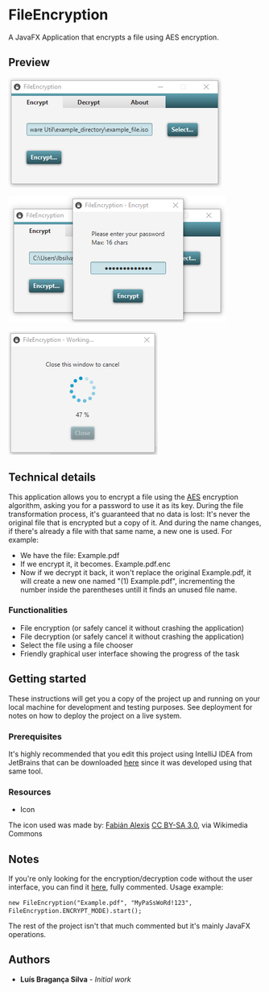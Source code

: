 # FileEncryption

A JavaFX Application that encrypts a file using AES encryption.

## Preview

![First screenshot of the application](https://raw.githubusercontent.com/luisbraganca/file-encryption/master/Screenshots/preview1.png)

![Second screenshot of the application](https://raw.githubusercontent.com/luisbraganca/file-encryption/master/Screenshots/preview2.png)

![Third screenshot of the application](https://raw.githubusercontent.com/luisbraganca/file-encryption/master/Screenshots/preview3.png)

## Technical details

This application allows you to encrypt a file using the [AES](https://en.wikipedia.org/wiki/Advanced_Encryption_Standard) encryption algorithm, asking you for a password to use it as its key. During the file transformation process, it's guaranteed that no data is lost: It's never the original file that is encrypted but a copy of it. And during the name changes, if there's already a file with that same name, a new one is used. For example:
* We have the file: Example.pdf
* If we encrypt it, it becomes. Example.pdf.enc
* Now if we decrypt it back, it won't replace the original Example.pdf, it will create a new one named "(1) Example.pdf", incrementing the number inside the parentheses untill it finds an unused file name.

### Functionalities

* File encryption (or safely cancel it without crashing the application)
* File decryption (or safely cancel it without crashing the application)
* Select the file using a file chooser
* Friendly graphical user interface showing the progress of the task

## Getting started

These instructions will get you a copy of the project up and running on your local machine for development and testing purposes. See deployment for notes on how to deploy the project on a live system.

### Prerequisites

It's highly recommended that you edit this project using IntelliJ IDEA from JetBrains that can be downloaded [here](https://www.jetbrains.com/idea/) since it was developed using that same tool.

### Resources

* Icon

The icon used was made by:
[Fabián Alexis](https://github.com/fabianalexisinostroza/Antu) [CC BY-SA 3.0](https://creativecommons.org/licenses/by-sa/3.0), via Wikimedia Commons

## Notes

If you're only looking for the encryption/decryption code without the user interface, you can find it [here](https://github.com/luisbraganca/file-encryption/blob/master/file-encryption/src/security/FileEncryption.java), fully commented.
Usage example:
```
new FileEncryption("Example.pdf", "MyPaSsWoRd!123", FileEncryption.ENCRYPT_MODE).start();
```
The rest of the project isn't that much commented but it's mainly JavaFX operations.

## Authors

* **Luís Bragança Silva** - *Initial work*
